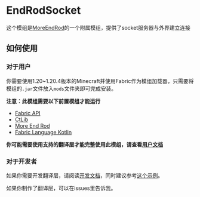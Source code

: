 # EndRodSocket
这个模组是[MoreEndRod](https://github.com/CSneko/More_End_Rod)的一个附属模组，提供了socket服务器与外界建立连接

## 如何使用
### 对于用户
你需要使用1.20~1.20.4版本的Minecraft并使用Fabric作为模组加载器，只需要将模组的`.jar`文件放入`mods`文件夹即可完成安装。

**注意：此模组需要以下前置模组才能运行**
- [Fabric API](https://modrinth.com/mod/fabric-api)
- [CtLib](https://modrinth.com/mod/ctlibmod)
- [More End Rod](https://github.com/CSneko/More_End_Rod)
- [Fabric Language Kotlin](https://modrinth.com/mod/fabric-language-kotlin)

**你可能需要使用支持的翻译层才能完整使用此模组，请查看[用户文档](https://github.com/CSneko/EndRodSocket/tree/master/docs/user.md)**
### 对于开发者
如果你需要开发翻译层，请阅读[开发文档](https://github.com/CSneko/EndRodSocket/tree/master/docs/develop.md)，同时建议参考[这个示例](https://github.com/CSneko/EndRodSocket/tree/master/example)。

如果你制作了翻译层，可以在issues里告诉我。
